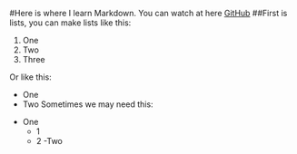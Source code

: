 #Here is where I learn Markdown.
 You can watch at here [GitHub](https://github.com/WJHPrince/Markdown)
##First is lists, you can make lists like this:
1. One 
2. Two 
3. Three  

Or like this: 
* One 
* Two 
Sometimes we may need this:
- One 
	- 1
	- 2 
-Two